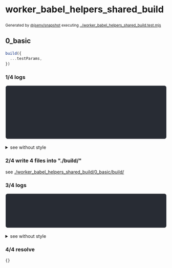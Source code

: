 # worker_babel_helpers_shared_build

<sub>
  Generated by <a href="https://github.com/jsenv/core/tree/main/packages/independent/snapshot">@jsenv/snapshot</a> executing <a href="../worker_babel_helpers_shared_build.test.mjs">../worker_babel_helpers_shared_build.test.mjs</a>
</sub>

## 0_basic

```js
build({
  ...testParams,
})
```

### 1/4 logs

![img](worker_babel_helpers_shared_build/0_basic/log_group.svg)

<details>
  <summary>see without style</summary>

```console

build "./main.html"
⠋ generate source graph
✔ generate source graph (done in <X> second)
⠋ bundle "js_module"
✔ bundle "js_module" (done in <X> second)
⠋ generate build graph
✔ generate build graph (done in <X> second)
⠋ write files in build directory

```

</details>


### 2/4 write 4 files into "./build/"

see [./worker_babel_helpers_shared_build/0_basic/build/](./worker_babel_helpers_shared_build/0_basic/build/)

### 3/4 logs

![img](worker_babel_helpers_shared_build/0_basic/log_group_1.svg)

<details>
  <summary>see without style</summary>

```console
✔ write files in build directory (done in <X> second)
--- build files ---  
- html : 1 (17 kB / 47 %)
- js   : 3 (19 kB / 53 %)
- total: 4 (36 kB / 100 %)
--------------------
```

</details>


### 4/4 resolve

```js
{}
```